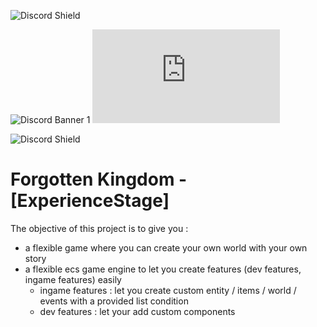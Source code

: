 ![Discord Shield](https://discordapp.com/api/guilds/923290712043307010/widget.png?style=shield)

![Discord Banner 1](https://discordapp.com/api/guilds/923290712043307010/widget.png?style=banner1)
![Discord Banner 1](https://discord.com/api/guilds/923290712043307010/widget.json?style=banner1)

![Discord Shield](https://discordapp.com/api/guilds/923290712043307010/widget.png?style=shield)

# Forgotten Kingdom - [ExperienceStage]
The objective of this project is to give you :
- a flexible game where you can create your own world with your own story
- a flexible ecs game engine to let you create features (dev features, ingame features) easily
  - ingame features : let you create custom entity / items / world / events with a provided list condition
  - dev features : let your add custom components
 
